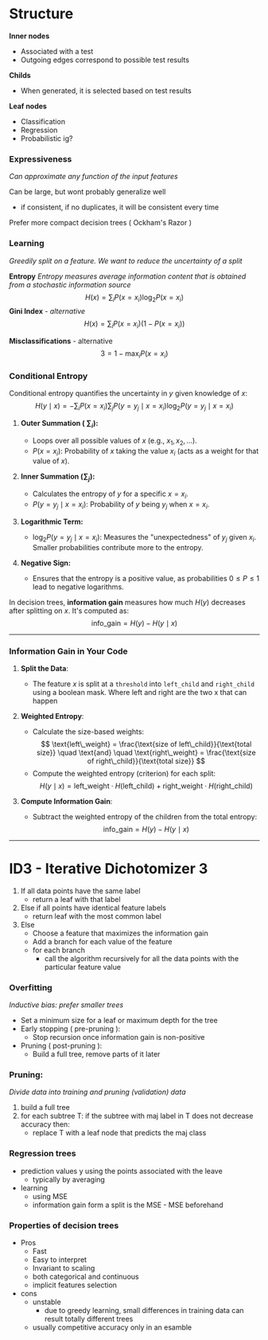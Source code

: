 # Structure

**Inner nodes**
- Associated with a test
- Outgoing edges correspond to possible test results

**Childs**
- When generated, it is selected based on test results

**Leaf nodes**
- Classification
- Regression
- Probabilistic ig? 


### Expressiveness
*Can approximate any function of the input features*

Can be large, but wont probably generalize well
- if consistent, if no duplicates, it will be consistent every time

Prefer more compact decision trees ( Ockham's Razor )


### Learning
*Greedily split on a feature. We want to reduce the uncertainty of a split*

**Entropy** *Entropy measures average information content that is obtained from a stochastic information source* $$ H(x)=\sum_i P(x=x_i)\log_2P(x=x_i) $$ **Gini Index** - *alternative*
$$
H(x)=\sum_i P(x=x_i)(1-P(x=x_i))
$$

**Misclassifications** - alternative 
$$
3 = 1 - \max_iP(x = x_i)
$$

### **Conditional Entropy**
Conditional entropy quantifies the uncertainty in $y$ given knowledge of $x$:
$$
H(y \mid x) = -\sum_i P(x = x_i) \sum_j P(y = y_j \mid x = x_i) \log_2 P(y = y_j \mid x = x_i)
$$

1. **Outer Summation ( $\sum_i$):**
   - Loops over all possible values of $x$ (e.g., $x_1, x_2, \dots$).
   - $P(x = x_i)$: Probability of $x$ taking the value $x_i$ (acts as a weight for that value of $x$).

2. **Inner Summation ($\sum_j$):**
   - Calculates the entropy of $y$ for a specific $x = x_i$.
   - $P(y = y_j \mid x = x_i)$: Probability of $y$ being $y_j$ when $x = x_i$.

3. **Logarithmic Term:**
   - $\log_2 P(y = y_j \mid x = x_i)$: Measures the "unexpectedness" of $y_j$ given $x_i$. Smaller probabilities contribute more to the entropy.

4. **Negative Sign:**
   - Ensures that the entropy is a positive value, as probabilities $0 \leq P \leq 1$ lead to negative logarithms.



In decision trees, **information gain** measures how much $H(y)$ decreases after splitting on $x$. It's computed as:
$$
\text{info\_gain} = H(y) - H(y \mid x)
$$

---

### **Information Gain in Your Code**

1. **Split the Data**:
   - The feature $x$ is split at a `threshold` into `left_child` and `right_child` using a boolean mask. Where left and right are the two x that can happen

2. **Weighted Entropy**:
   - Calculate the size-based weights:
     $$ 
     \text{left\_weight} = \frac{\text{size of left\_child}}{\text{total size}}
     \quad \text{and} \quad 
     \text{right\_weight} = \frac{\text{size of right\_child}}{\text{total size}}
     $$
   - Compute the weighted entropy (criterion) for each split:
     $$ 
     H(y \mid x) = \text{left\_weight} \cdot H(\text{left\_child}) + \text{right\_weight} \cdot H(\text{right\_child})
     $$

3. **Compute Information Gain**:
   - Subtract the weighted entropy of the children from the total entropy:
     $$ 
     \text{info\_gain} = H(y) - H(y \mid x)
     $$

---


# ID3  - Iterative Dichotomizer 3

1. If all data points have the same label
	- return a leaf with that label
2. Else if all points have identical feature labels
	-  return leaf with the most common label
3. Else
	- Choose a feature that maximizes the information gain
	- Add a branch for each value of the feature
	- for each branch
		- call the algorithm recursively for all the data points with the particular feature value


### Overfitting
*Inductive bias: prefer smaller trees*
- Set a minimum size for a leaf or maximum depth for the tree
- Early stopping ( pre-pruning ):
	- Stop recursion once information gain is non-positive
- Pruning ( post-pruning ):
	- Build a full tree, remove parts of it later

### Pruning:
*Divide data into training and pruning (validation) data*
1. build a full tree
2. for each subtree T: if the subtree with maj label in T does not decrease accuracy then:
	- replace T with a leaf node that predicts the maj class

### Regression trees
- prediction values y using the points associated with the leave
	- typically by averaging
- learning
	- using MSE
	- information gain form a split is the MSE - MSE beforehand

### Properties of decision trees
- Pros
	- Fast
	- Easy to interpret
	- Invariant to scaling
	- both categorical and continuous
	- implicit features selection
- cons
	- unstable
		- due to greedy learning, small differences in training data can result totally different trees
	- usually competitive accuracy only in an esamble